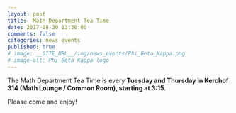 ```yaml
---
layout: post
title:  Math Department Tea Time
date: 2017-08-30 13:30:00
comments: false
categories: news events
published: true
# image: __SITE_URL__/img/news_events/Phi_Beta_Kappa.png
# image-alt: Phi Beta Kappa logo
---
```


The Math Department Tea Time is every **Tuesday and Thursday
in Kerchof 314 (Math Lounge / Common Room), starting at 3:15**.

Please come and enjoy!
